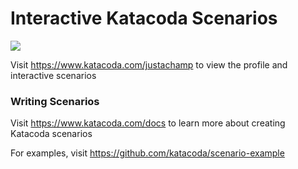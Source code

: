 # Interactive Katacoda Scenarios

[![](http://shields.katacoda.com/katacoda/justachamp/count.svg)](https://www.katacoda.com/justachamp "Get your profile on Katacoda.com")

Visit https://www.katacoda.com/justachamp to view the profile and interactive scenarios

### Writing Scenarios
Visit https://www.katacoda.com/docs to learn more about creating Katacoda scenarios

For examples, visit https://github.com/katacoda/scenario-example
